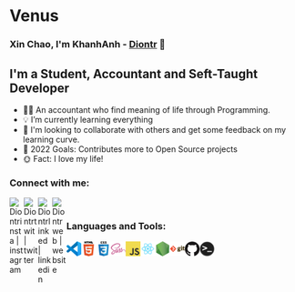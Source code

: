# Venus

### Xin Chao, I'm KhanhAnh - [Diontr][website] 👋 



## I'm a Student, Accountant and Seft-Taught Developer

- 👨‍🎓 An accountant who find meaning of life through Programming.
- 💡 I’m currently learning everything 
- 🌚 I'm looking to collaborate with others and get some feedback on my learning curve.
- 💞️ 2022 Goals: Contributes more to Open Source projects
- 🌞 Fact: I love my life!

### Connect with me:
[<img align="left" alt="Diontrinsta | instagram" width="25px" src="https://cdn-icons-png.flaticon.com/512/174/174855.png" />][instagram]
[<img align="left" alt="Diontrtwit | twitter" width="25px" src="https://cdn-icons-png.flaticon.com/512/733/733579.png" />][twitter]
[<img align="left" alt="Diontrlinked | linkedin" width="25px" src="https://cdn-icons.flaticon.com/png/512/2504/premium/2504923.png?token=exp=1643276042~hmac=d1a80b0d6b5d626da78eca433ba528a5" />][linkedin]
[<img align="left" alt="Diontrweb | website" width="25px" src="https://cdn-icons.flaticon.com/png/512/3308/premium/3308395.png?token=exp=1643276132~hmac=f140f282ce2857f68acee59f1794ca97" />][website]

<br />

### Languages and Tools:

[<img align="left" alt="Visual Studio Code" width="26px" src="https://raw.githubusercontent.com/github/explore/80688e429a7d4ef2fca1e82350fe8e3517d3494d/topics/visual-studio-code/visual-studio-code.png" />][VISUALSTUDIO]
[<img align="left" alt="HTML5" width="26px" src="https://raw.githubusercontent.com/github/explore/80688e429a7d4ef2fca1e82350fe8e3517d3494d/topics/html/html.png" />][HTML]
[<img align="left" alt="CSS3" width="26px" src="https://raw.githubusercontent.com/github/explore/80688e429a7d4ef2fca1e82350fe8e3517d3494d/topics/css/css.png" />][CSS3]
[<img align="left" alt="Sass" width="26px" src="https://raw.githubusercontent.com/github/explore/80688e429a7d4ef2fca1e82350fe8e3517d3494d/topics/sass/sass.png" />][Sass]
[<img align="left" alt="JavaScript" width="26px" src="https://raw.githubusercontent.com/github/explore/80688e429a7d4ef2fca1e82350fe8e3517d3494d/topics/javascript/javascript.png" />][JavaScript]
[<img align="left" alt="React" width="26px" src="https://raw.githubusercontent.com/github/explore/80688e429a7d4ef2fca1e82350fe8e3517d3494d/topics/react/react.png" />][react]
[<img align="left" alt="Node.js" width="26px" src="https://raw.githubusercontent.com/github/explore/80688e429a7d4ef2fca1e82350fe8e3517d3494d/topics/nodejs/nodejs.png" />][nodejs]
[<img align="left" alt="Git" width="26px" src="https://raw.githubusercontent.com/github/explore/80688e429a7d4ef2fca1e82350fe8e3517d3494d/topics/git/git.png" />][git]
[<img align="left" alt="GitHub" width="26px" src="https://raw.githubusercontent.com/github/explore/78df643247d429f6cc873026c0622819ad797942/topics/github/github.png" />][Github]
[<img align="left" alt="Terminal" width="26px" src="https://raw.githubusercontent.com/github/explore/80688e429a7d4ef2fca1e82350fe8e3517d3494d/topics/terminal/terminal.png" />][Terminal]

[website]: https://Diontr.co
[twitter]: https://twitter.com/khanhanhtr
[instagram]: https://www.instagram.com/khanhanhtrr/
[linkedin]: https://www.linkedin.com/in/anh-trinh-597330230/
[VISUALSTUDIO]: #
[HTML]: #
[CSS3]: #
[Sass]: #
[react]:#
[nodejs]: #
[git]: #
[Github]: #
[Terminal]: #
[JavaScript]: #
